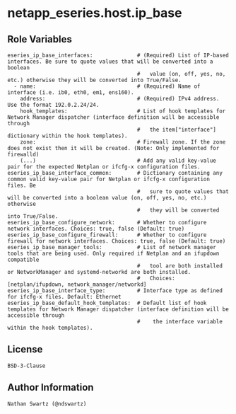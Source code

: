 # netapp_eseries.host.ip_base

## Role Variables
    eseries_ip_base_interfaces:              # (Required) List of IP-based interfaces. Be sure to quote values that will be converted into a boolean
                                             #   value (on, off, yes, no, etc.) otherwise they will be converted into True/False.
      - name:                                # (Required) Name of interface (i.e. ib0, eth0, em1, ens160).
        address:                             # (Required) IPv4 address. Use the format 192.0.2.24/24.
        hook_templates:                      # List of hook templates for Network Manager dispatcher (interface definition will be accessible through
                                             #   the item["interface"] dictionary within the hook templates).
        zone:                                # Firewall zone. If the zone does not exist then it will be created. (Note: Only implemented for firewalld)
        (...)                                # Add any valid key-value pair for the expected Netplan or ifcfg-x configuration files.
    eseries_ip_base_interface_common:        # Dictionary containing any common valid key-value pair for Netplan or ifcfg-x configuration files. Be
                                             #   sure to quote values that will be converted into a boolean value (on, off, yes, no, etc.) otherwise
                                             #   they will be converted into True/False.
    eseries_ip_base_configure_network:       # Whether to configure network interfaces. Choices: true, false (Default: true)
    eseries_ip_base_configure_firewall:      # Whether to configure firewall for network interfaces. Choices: true, false (Default: true)
    eseries_ip_base_manager_tools:           # List of network manager tools that are being used. Only required if Netplan and an ifupdown compatible
                                             #   tool are both installed or NetworkManager and systemd-networkd are both installed.
                                             #   Choices: [netplan/ifupdown, network_manager/networkd]
    eseries_ip_base_interface_type:          # Interface type as defined for ifcfg-x files. Default: Ethernet
    eseries_ip_base_default_hook_templates:  # Default list of hook templates for Network Manager dispatcher (interface definition will be accessible through
                                             #    the interface variable within the hook templates).

## License
    BSD-3-Clause

## Author Information
    Nathan Swartz (@ndswartz)
